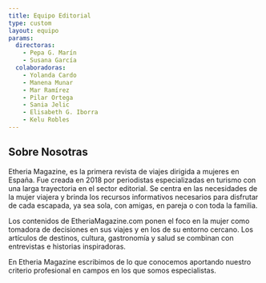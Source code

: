 ```yaml
---
title: Equipo Editorial
type: custom
layout: equipo
params:
  directoras:
    - Pepa G. Marín
    - Susana García
  colaboradoras: 
    - Yolanda Cardo
    - Manena Munar
    - Mar Ramírez
    - Pilar Ortega
    - Sania Jelic
    - Elisabeth G. Iborra
    - Kelu Robles
---
```



## Sobre Nosotras

Etheria Magazine, es la primera revista de viajes dirigida a mujeres en España. Fue creada en 2018 por periodistas especializadas en turismo con una larga trayectoria en el sector editorial. Se centra en las necesidades de la mujer viajera y brinda los recursos informativos necesarios para disfrutar de cada escapada, ya sea sola, con amigas, en pareja o con toda la familia.

Los contenidos de EtheriaMagazine.com ponen el foco en la mujer como tomadora de decisiones en sus viajes y en los de su entorno cercano. Los artículos de destinos, cultura, gastronomía y salud se combinan con entrevistas e historias inspiradoras.

En Etheria Magazine escribimos de lo que conocemos aportando nuestro criterio profesional en campos en los que somos especialistas.

